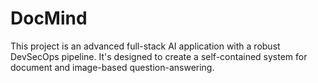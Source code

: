 # DocMind
This project is an advanced full-stack AI application with a robust DevSecOps pipeline. It's designed to create a self-contained system for document and image-based question-answering.
